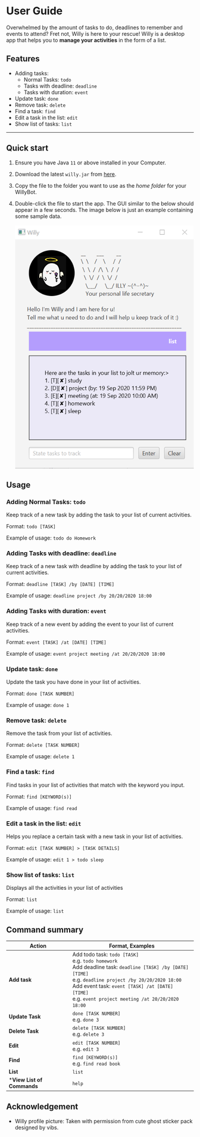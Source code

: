 # User Guide
Overwhelmed by the amount of tasks to do, deadlines to remember and events to attend? Fret not, Willy is here to your rescue!
Willy is a desktop app that helps you to **manage your activities** in the form of a list.

## Features 
* Adding tasks:
    - Normal Tasks: `todo`
    - Tasks with deadline: `deadline`
    - Tasks with duration: `event`
* Update task: `done`
* Remove task: `delete`
* Find a task: `find`
* Edit a task in the list: `edit`
* Show list of tasks: `list`

---------

## Quick start

1. Ensure you have Java `11` or above installed in your Computer.

1. Download the latest `willy.jar` from [here](https://github.com/xinyee20/ip/releases).

1. Copy the file to the folder you want to use as the _home folder_ for your WillyBot.

1. Double-click the file to start the app. The GUI similar to the below should appear in a few seconds.
 The image below is just an example containing some sample data.
<br><br>
   ![Ui](Ui.png)
   
## Usage

### Adding Normal Tasks: `todo`
Keep track of a new task by adding the task to your list of current activities.

Format: `todo [TASK]`

Example of usage: `todo do Homework`

### Adding Tasks with deadline: `deadline`
Keep track of a new task with deadline by adding the task to your list of current activities.

Format: `deadline [TASK] /by [DATE] [TIME]`

Example of usage: `deadline project /by 20/20/2020 18:00`

### Adding Tasks with duration: `event`
Keep track of a new event by adding the event to your list of current activities.

Format: `event [TASK] /at [DATE] [TIME]`

Example of usage: `event project meeting /at 20/20/2020 18:00`

### Update task: `done`
Update the task you have done in your list of activities.

Format: `done [TASK NUMBER]`

Example of usage: `done 1`

### Remove task: `delete`
Remove the task from your list of activities.

Format: `delete [TASK NUMBER]`

Example of usage: `delete 1`

### Find a task: `find`
Find tasks in your list of activities that match with the keyword you input.

Format: `find [KEYWORD(s)]`

Example of usage: `find read`

### Edit a task in the list: `edit`
Helps you replace a certain task with a new task in your list of activities.

Format: `edit [TASK NUMBER] > [TASK DETAILS]`

Example of usage: `edit 1 > todo sleep`

### Show list of tasks: `list`
Displays all the activities in your list of activities

Format: `list`

Example of usage: `list`

## Command summary

Action | Format, Examples
--------|------------------
**Add task** | Add todo task: `todo [TASK]` <br> e.g. `todo homework` <br> Add deadline task: `deadline [TASK] /by [DATE] [TIME]` <br> e.g. `deadline project /by 20/20/2020 18:00` <br> Add event task: `event [TASK] /at [DATE] [TIME]` <br> e.g. `event project meeting /at 20/20/2020 18:00`
**Update Task** | `done [TASK NUMBER]` <br> e.g. `done 3`
**Delete Task** | `delete [TASK NUMBER]`<br> e.g. `delete 3`
**Edit** | `edit [TASK NUMBER]`<br> e.g. `edit 3`
**Find** | `find [KEYWORD(s)]`<br> e.g. `find read book`
**List** | `list`
 ***View List of Commands** | `help`
 
## Acknowledgement
 - Willy profile picture:  Taken with permission from cute ghost sticker pack designed by vibs. 